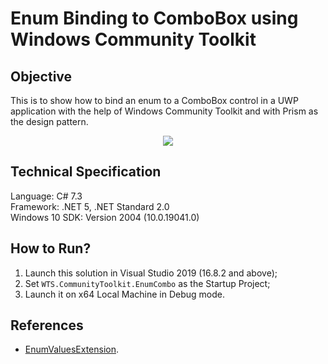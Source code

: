 # Enum Binding to ComboBox using Windows Community Toolkit

## Objective
This is to show how to bind an enum to a ComboBox control in a UWP application with the help of
Windows Community Toolkit and with Prism as the design pattern.

<div align="center">
    <img src="https://gclstorage.blob.core.windows.net/images/enumcombobox-demo-2.gif" />
</div>

## Technical Specification
Language: C# 7.3\
Framework: .NET 5, .NET Standard 2.0\
Windows 10 SDK: Version 2004 (10.0.19041.0)

## How to Run?
1. Launch this solution in Visual Studio 2019 (16.8.2 and above);
2. Set `WTS.CommunityToolkit.EnumCombo` as the Startup Project;
3. Launch it on x64 Local Machine in Debug mode.

## References
- [EnumValuesExtension](https://github.com/CommunityToolkit/WindowsCommunityToolkit/blob/rel/7.1.0/Microsoft.Toolkit.Uwp.UI/Extensions/Markup/EnumValuesExtension.cs).